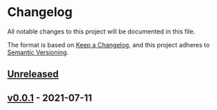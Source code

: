 # Changelog

All notable changes to this project will be documented in this file.

The format is based on [Keep a Changelog](https://keepachangelog.com/en/1.0.0/),
and this project adheres to [Semantic Versioning](https://semver.org/spec/v2.0.0.html).

## [Unreleased]

## [v0.0.1] - 2021-07-11

[Unreleased]: https://github.com/origami-inc/origami-backend/compare/v0.0.1...HEAD

[v0.0.1]: https://github.com/origami-inc/origami-backend/compare/d6e57bc81c2f75305cb4ac62094a084935cc871e...v0.0.1
